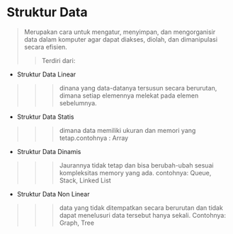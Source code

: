 # Struktur Data  

>Merupakan cara untuk mengatur, menyimpan, dan mengorganisir data dalam komputer agar dapat diakses, diolah, dan dimanipulasi secara efisien.
>>Terdiri dari:

* Struktur Data Linear
>>>dinana yang data-datanya tersusun secara berurutan, dimana setiap elemennya
melekat pada elemen sebelumnya.
- Struktur Data Statis
>>>dimana data memiliki ukuran dan memori yang tetap.contohnya : Array
- Struktur Data Dinamis
>>>Jaurannya tidak tetap dan bisa berubah-ubah sesuai kompleksitas memory yang ada.
contohnya: Queue, Stack, Linked List
* Struktur Data Non Linear
>>>data yang tidak ditempatkan secara berurutan dan tidak dapat menelusuri data tersebut hanya sekali.
Contohnya: Graph, Tree